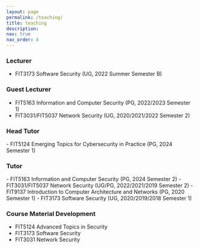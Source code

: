 ```yaml
---
layout: page
permalink: /teaching/
title: teaching
description:
nav: true
nav_order: 4
---
```


<h3>Lecturer</h3>

- FIT3173 Software Security (UG, 2022 Summer Semester B)

<h3>Guest Lecturer </h3>

- FIT5163 Information and Computer Security (PG, 2022/2023 Semester 1)
- FIT3031/FIT5037 Network Security (UG, 2020/2021/2022 Semester 2)

<h3>Head Tutor</h3>
- FIT5124 Emerging Topics for Cybersecurity in Practice (PG, 2024 Semester 1)

<h3>Tutor</h3>
- FIT5163 Information and Computer Security (PG, 2024 Semester 2)
- FIT3031/FIT5037 Network Security (UG/PG, 2022/2021/2019 Semester 2)
- FIT9137 Introduction to Computer Architecture and Networks (PG, 2020 Semester 1)
- FIT3173 Software Security (UG, 2020/2019/2018 Semester 1)


<h3>Course Material Development</h3>

* FIT5124 Advanced Topics in Security
* FIT3173 Software Security
* FIT3031 Network Security

